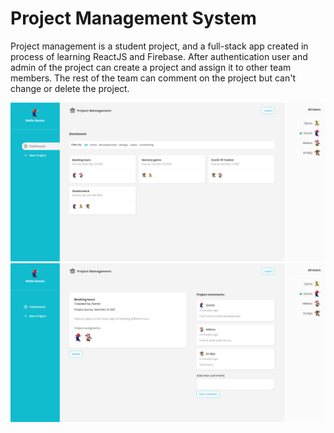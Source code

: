 # Project Management System

Project management is a student project, and a full-stack app created in process of learning ReactJS and Firebase.
After authentication user and admin of the project can create a project and assign it to other team members. 
The rest of the team can comment on the project but can't change or delete the project.

<img src="src/assets/screenshot1.png">
<img src="src/assets/screenshot2.png">
